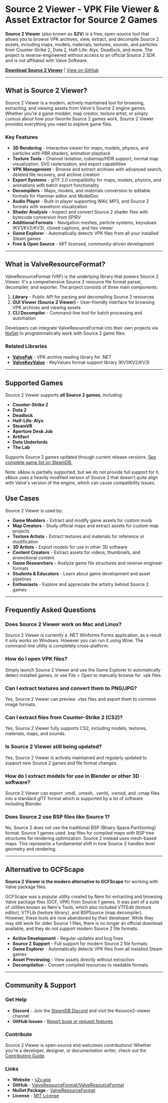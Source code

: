 # Source 2 Viewer - VPK File Viewer & Asset Extractor for Source 2 Games

**Source 2 Viewer** (also known as **S2V**) is a free, open-source tool that allows you to browse VPK archives, view, extract, and decompile Source 2 assets, including maps, models, materials, textures, sounds, and particles from Counter-Strike 2, Dota 2, Half-Life: Alyx, Deadlock, and more. The project is reverse-engineered without access to an official Source 2 SDK and is not affiliated with Valve Software.

[**Download Source 2 Viewer**](https://s2v.app/) | [View on GitHub](https://github.com/ValveResourceFormat/ValveResourceFormat)

---

## What is Source 2 Viewer?

Source 2 Viewer is a modern, actively maintained tool for browsing, extracting, and viewing assets from Valve's Source 2 engine games. Whether you're a game modder, map creator, texture artist, or simply curious about how your favorite Source 2 games work, Source 2 Viewer provides everything you need to explore game files.

### Key Features

- **3D Rendering** - Interactive viewer for maps, models, physics, and particles with PBR shaders, animation playback
- **Texture Tools** - Channel isolation, cubemap/HDR support, normal map visualization, SVG rasterization, and export capabilities
- **VPK Management** - Browse and extract archives with advanced search, deleted file recovery, and archive creation
- **Export Systems** - glTF 2.0 compatibility for maps, models, physics, and animations with batch export functionality
- **Decompilers** - Maps, models, and materials conversion to editable formats for Hammer editor and ModelDoc
- **Audio Player** - Built-in player supporting WAV, MP3, and Source 2 formats with waveform visualization
- **Shader Analysis** - Inspect and convert Source 2 shader files with bytecode conversion from SPIRV
- **Additional Formats** - Navigation meshes, particle systems, keyvalues (KV1/KV2/KV3), closed captions, and hex viewer
- **Game Explorer** - Automatically detects VPK files from all your installed Steam games
- **Free & Open Source** - MIT licensed, community-driven development

---

## What is ValveResourceFormat?

ValveResourceFormat (VRF) is the underlying library that powers Source 2 Viewer. It's a comprehensive Source 2 resource file format parser, decompiler, and exporter. The project consists of three main components:

1. **Library** - Public API for parsing and decompiling Source 2 resources
2. **GUI Viewer (Source 2 Viewer)** - User-friendly interface for browsing VPK archives and viewing assets
3. **CLI Decompiler** - Command-line tool for batch processing and automation

Developers can integrate ValveResourceFormat into their own projects via [NuGet](https://www.nuget.org/packages/ValveResourceFormat/) to programmatically work with Source 2 game files.

### Related Libraries

- **[ValvePak](https://www.nuget.org/packages/ValvePak/)** - VPK archive reading library for .NET
- **[ValveKeyValue](https://www.nuget.org/packages/ValveKeyValue/)** - KeyValues format support library (KV1/KV2/KV3)

---

## Supported Games

Source 2 Viewer supports **all Source 2 games**, including:

- **Counter-Strike 2**
- **Dota 2**
- **Deadlock**
- **Half-Life: Alyx**
- **SteamVR**
- **Aperture Desk Job**
- **Artifact**
- **Dota Underlords**
- **The Lab**

Supports Source 2 games updated through current release versions. [See complete game list on SteamDB.](https://steamdb.info/tech/Engine/Source2/)

Note: s&box is partially supported, but we do not provide full support for it. s&box uses a heavily modified version of Source 2 that doesn't quite align with Valve's version of the engine, which can cause compatibility issues.

## Use Cases

Source 2 Viewer is used by:

- **Game Modders** - Extract and modify game assets for custom mods
- **Map Creators** - Study official maps and extract assets for custom map projects
- **Texture Artists** - Extract textures and materials for reference or modification
- **3D Artists** - Export models for use in other 3D software
- **Content Creators** - Extract assets for videos, thumbnails, and promotional content
- **Game Researchers** - Analyze game file structures and reverse-engineer formats
- **Students & Educators** - Learn about game development and asset pipelines
- **Enthusiasts** - Explore and appreciate the artistry behind Source 2 games

---

## Frequently Asked Questions

### Does Source 2 Viewer work on Mac and Linux?
Source 2 Viewer is currently a .NET Winforms Forms application, as a result it only works on Windows. However you can run it using Wine.
The command-line utility is completely cross-platform.

### How do I open VPK files?
Simply launch Source 2 Viewer and use the Game Explorer to automatically detect installed games, or use File > Open to manually browse for .vpk files.

### Can I extract textures and convert them to PNG/JPG?
Yes, Source 2 Viewer can preview .vtex files and export them to common image formats.

### Can I extract files from Counter-Strike 2 (CS2)?
Yes, Source 2 Viewer fully supports CS2, including models, textures, materials, maps, and sounds.

### Is Source 2 Viewer still being updated?
Yes, Source 2 Viewer is actively maintained and regularly updated to support new Source 2 games and file format changes.

### How do I extract models for use in Blender or other 3D software?
Source 2 Viewer can export .vmdl, .vmesh, .vwrld, .vwnod, and .vmap files into a standard glTF format which is supported by a lot of software including Blender.

### Does Source 2 use BSP files like Source 1?
No, Source 2 does not use the traditional BSP (Binary Space Partitioning) format. Source 1 games used .bsp files for compiled maps with BSP tree structures for rendering optimization. Source 2 instead uses mesh-based maps. This represents a fundamental shift in how Source 2 handles level geometry and rendering.

---

## Alternative to GCFScape

**Source 2 Viewer is the modern alternative to GCFScape** for working with Valve package files.

GCFScape was a popular utility created by Nem for extracting and browsing Valve package files (GCF, VPK) from Source 1 games. It was part of a suite of utilities known as Nem's Tools, which also included VTFEdit (texture editor), VTFLib (texture library), and BSPSource (map decompiler). However, these tools are now abandoned by their developer. While they may still work for older Source 1 files, there is no longer an official download available, and they do not support modern Source 2 file formats.

- **Active Development** - Regular updates and bug fixes
- **Source 2 Support** - Full support for modern Source 2 file formats
- **Game Explorer** - Automatically detects VPK files from all installed Steam games
- **Asset Previewing** - View assets directly without extraction
- **Decompilation** - Convert compiled resources to readable formats

---

## Community & Support

### Get Help
- **Discord** - Join the [SteamDB Discord](https://steamdb.info/discord/) and visit the #source2-viewer channel
- **GitHub Issues** - [Report bugs or request features](https://github.com/ValveResourceFormat/ValveResourceFormat/issues)

### Contribute
Source 2 Viewer is open-source and welcomes contributions! Whether you're a developer, designer, or documentation writer, check out the [Contributing Guide](https://github.com/ValveResourceFormat/ValveResourceFormat/blob/master/CONTRIBUTING.md).

### Links
- **Website** - [s2v.app](https://s2v.app/)
- **GitHub** - [ValveResourceFormat/ValveResourceFormat](https://github.com/ValveResourceFormat/ValveResourceFormat)
- **NuGet Package** - [ValveResourceFormat](https://www.nuget.org/packages/ValveResourceFormat/)
- **License** - [MIT License](https://github.com/ValveResourceFormat/ValveResourceFormat/blob/master/LICENSE)
